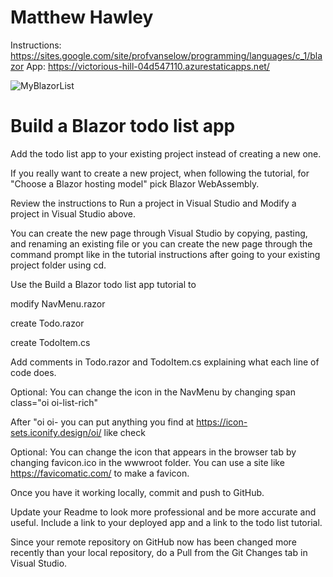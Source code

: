 # Matthew Hawley
Instructions: https://sites.google.com/site/profvanselow/programming/languages/c_1/blazor
App: https://victorious-hill-04d547110.azurestaticapps.net/

![MyBlazorList](https://user-images.githubusercontent.com/62121542/135932042-f5d5ff9c-93cd-4a3a-b746-c8b9f85def6e.png)

# Build a Blazor todo list app
Add the todo list app to your existing project instead of creating a new one. 

If you really want to create a new project, when following the tutorial, for "Choose a Blazor hosting model" pick Blazor WebAssembly.

Review the instructions to Run a project in Visual Studio and Modify a project in Visual Studio above. 

You can create the new page through Visual Studio by copying, pasting, and renaming an existing file or you can create the new page through the command prompt like in the tutorial instructions after going to your existing project folder using cd. 

Use the Build a Blazor todo list app tutorial to

modify NavMenu.razor

create Todo.razor

create TodoItem.cs

Add comments in Todo.razor and TodoItem.cs explaining what each line of code does. 

Optional: You can change the icon in the NavMenu by changing span class="oi oi-list-rich"

After "oi oi- you can put anything you find at https://icon-sets.iconify.design/oi/ like check

Optional: You can change the icon that appears in the browser tab by changing favicon.ico in the wwwroot folder. You can use a site like https://favicomatic.com/ to make a favicon.

Once you have it working locally, commit and push to GitHub.

Update your Readme to look more professional and be more accurate and useful. Include a link to your deployed app and a link to the todo list tutorial. 

Since your remote repository on GitHub now has been changed more recently than your local repository, do a Pull from the Git Changes tab in Visual Studio. 
